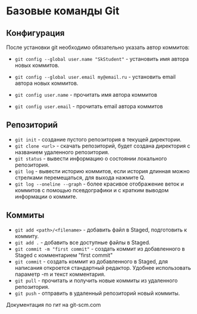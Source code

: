 # Базовые команды Git

## Конфигурация

После установки git необходимо обязательно указать автор коммитов:

- `git config --global user.name "SkStudent"` - установить имя автора новых коммитов.
- `git config --global user.email my@email.ru` - установить email автора новых коммитов.

- `git config user.name` - прочитать имя автора коммитов
- `git config user.email` - прочитать email автора коммитов

## Репозиторий

- `git init` - создание пустого репозитория в текущей директории.
- `git clone <url>` - скачать репозиторий, будет создана директория с названием удаленного репозитория.
- `git status` - вывести информацию о состоянии локального репозитория.
- `git log` - вывести историю коммитов, если история длинная можно стрелками перемещаться, для выхода нажмите Q.
- `git log --oneline --graph` - более красивое отображение веток и коммитов с помощью псевдографики и
с кратким выводом информации о коммите.

## Коммиты

- `git add <path>/<filename>` - добавить файл в Staged, подготовить к коммиту.
- `git add .` - добавить все доступные файлы в Staged.
- `git commit -m "first commit"` - создать коммит из добавленного в Staged с комментарием "first commit"
- `git commit` - создать коммит из добавленного в Staged, для написания откроется стандартный редактор.
Удобнее использовать параметр -m и текст комментария.
- `git pull` - прочитать и получить новые коммиты из удаленного репозитория.
- `git push` - отправить в удаленный репозиторий новый коммиты.

Документация по гит на git-scm.com

